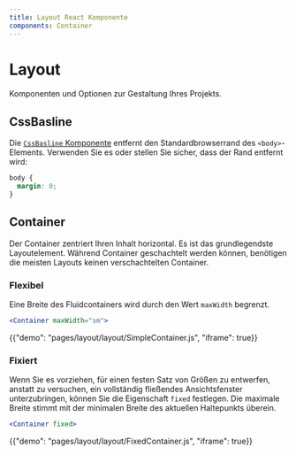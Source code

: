```yaml
---
title: Layout React Komponente
components: Container
---
```

# Layout

<p class="description">Komponenten und Optionen zur Gestaltung Ihres Projekts.</p>

## CssBasline

Die [`CssBasline` Komponente](/getting-started/usage/#cssbaseline) entfernt den Standardbrowserrand des `<body>`-Elements. Verwenden Sie es oder stellen Sie sicher, dass der Rand entfernt wird:

```css
body {
  margin: 0;
}
```

## Container

Der Container zentriert Ihren Inhalt horizontal. Es ist das grundlegendste Layoutelement. Während Container geschachtelt werden können, benötigen die meisten Layouts keinen verschachtelten Container.

### Flexibel

Eine Breite des Fluidcontainers wird durch den Wert `maxWidth` begrenzt.

```jsx
<Container maxWidth="sm">
```

{{"demo": "pages/layout/layout/SimpleContainer.js", "iframe": true}}

### Fixiert

Wenn Sie es vorziehen, für einen festen Satz von Größen zu entwerfen, anstatt zu versuchen, ein vollständig fließendes Ansichtsfenster unterzubringen, können Sie die Eigenschaft `fixed` festlegen. Die maximale Breite stimmt mit der minimalen Breite des aktuellen Haltepunkts überein.

```jsx
<Container fixed>
```

{{"demo": "pages/layout/layout/FixedContainer.js", "iframe": true}}